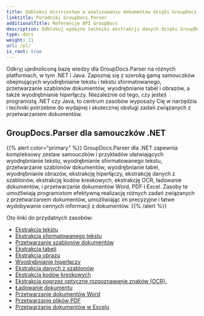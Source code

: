 ```yaml
---
title: Odblokuj mistrzostwo w analizowaniu dokumentów dzięki GroupDocs.Parser
linktitle: Poradniki GroupDocs.Parser
additionalTitle: Referencje API GroupDocs
description: Odblokuj wydajne techniki ekstrakcji danych dzięki GroupDocs.Parser dla .NET i Java. Przeglądaj samouczki dotyczące tekstu, tabeli, wyodrębniania obrazów i nie tylko.
type: docs
weight: 11
url: /pl/
is_root: true
---
```


Odkryj ujednoliconą bazę wiedzy dla GroupDocs.Parser na różnych platformach, w tym .NET i Java. Zapoznaj się z szeroką gamą samouczków obejmujących wyodrębnianie tekstu i tekstu sformatowanego, przetwarzanie szablonów dokumentów, wyodrębnianie tabel i obrazów, a także wyodrębnianie hiperłączy. Niezależnie od tego, czy jesteś programistą .NET czy Java, to centrum zasobów wyposaży Cię w narzędzia i techniki potrzebne do wydajnej i skutecznej obsługi zadań związanych z przetwarzaniem dokumentów.

## GroupDocs.Parser dla samouczków .NET
{{% alert color="primary" %}}
GroupDocs.Parser dla .NET zapewnia kompleksowy zestaw samouczków i przykładów ułatwiających wyodrębnianie tekstu, wyodrębnianie sformatowanego tekstu, przetwarzanie szablonów dokumentów, wyodrębnianie tabel, wyodrębnianie obrazów, ekstrakcję hiperłączy, ekstrakcję danych z szablonów, ekstrakcję kodów kreskowych, ekstrakcję OCR, ładowanie dokumentów, i przetwarzanie dokumentów Word, PDF i Excel. Zasoby te umożliwiają programistom efektywną realizację różnych zadań związanych z przetwarzaniem dokumentów, umożliwiając im precyzyjne i łatwe wydobywanie cennych informacji z dokumentów.
{{% /alert %}}

Oto linki do przydatnych zasobów:
 
- [Ekstrakcja tekstu](./net/text-extraction/)
- [Ekstrakcja sformatowanego tekstu](./net/formatted-text-extraction/)
- [Przetwarzanie szablonów dokumentów](./net/document-template-processing/)
- [Ekstrakcja tabeli](./net/table-extraction/)
- [Ekstrakcja obrazu](./net/image-extraction/)
- [Wyodrębnianie hiperłączy](./net/hyperlink-extraction/)
- [Ekstrakcja danych z szablonów](./net/data-extraction-from-templates/)
- [Ekstrakcja kodów kreskowych](./net/barcode-extraction/)
- [Ekstrakcja poprzez optyczne rozpoznawanie znaków (OCR).](./net/ocr-extraction/)
- [Ładowanie dokumentu](./net/document-loading/)
- [Przetwarzanie dokumentów Word](./net/word-document-processing/)
- [Przetwarzanie plików PDF](./net/pdf-processing/)
- [Przetwarzanie dokumentów w Excelu](./net/excel-document-processing/)





